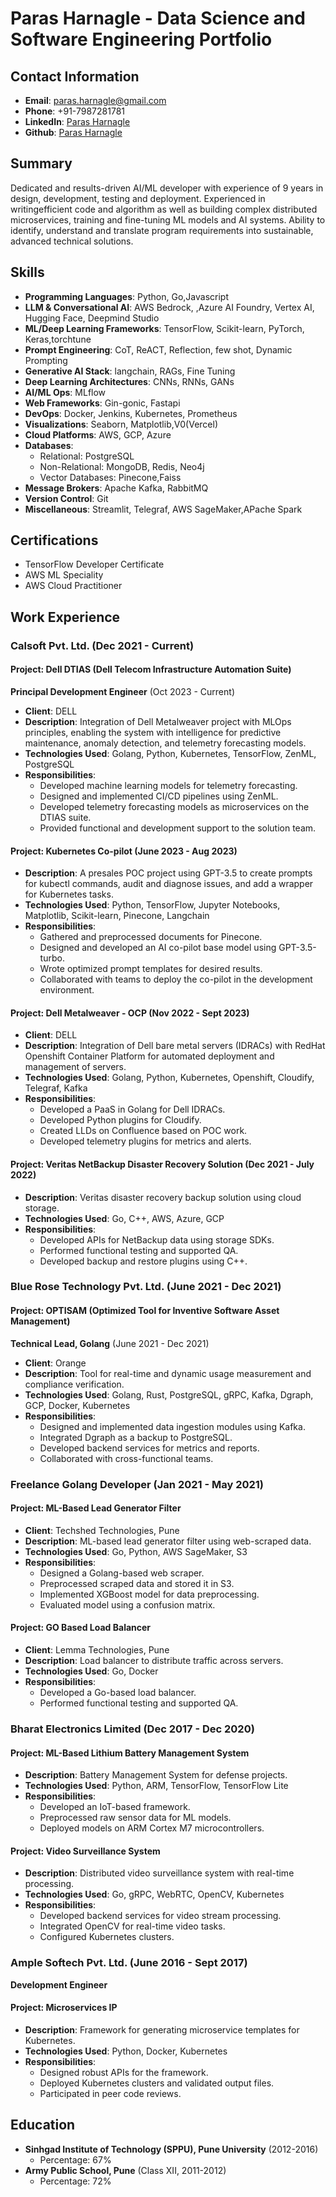 # Paras Harnagle - Data Science and Software Engineering Portfolio

## Contact Information
- **Email**: paras.harnagle@gmail.com
- **Phone**: +91-7987281781
- **LinkedIn**: [Paras Harnagle](https://www.linkedin.com/paras-harnagle-629422132)
- **Github**: [Paras Harnagle](https://github.com/ParasHarnagle)
## Summary
Dedicated and results-driven AI/ML developer with experience of 9 years in design, development, testing and deployment. Experienced in writingefficient code and algorithm as well as building complex distributed microservices, training and fine-tuning ML models and AI systems. Ability to identify, understand and translate program requirements into sustainable, advanced technical solutions.

## Skills
- **Programming Languages**: Python, Go,Javascript
- **LLM & Conversational AI**: AWS Bedrock, ,Azure AI Foundry, Vertex AI, Hugging Face, Deepmind Studio
- **ML/Deep Learning Frameworks**: TensorFlow, Scikit-learn, PyTorch, Keras,torchtune
- **Prompt Engineering**: CoT, ReACT, Reflection, few shot, Dynamic Prompting
- **Generative AI Stack**: langchain, RAGs, Fine Tuning
- **Deep Learning Architectures**: CNNs, RNNs, GANs
- **AI/ML Ops**: MLflow
- **Web Frameworks**: Gin-gonic, Fastapi
- **DevOps**: Docker, Jenkins, Kubernetes, Prometheus
- **Visualizations**: Seaborn, Matplotlib,V0(Vercel)
- **Cloud Platforms**: AWS, GCP, Azure
- **Databases**: 
  - Relational: PostgreSQL
  - Non-Relational: MongoDB, Redis, Neo4j
  - Vector Databases: Pinecone,Faiss
- **Message Brokers**: Apache Kafka, RabbitMQ
- **Version Control**: Git
- **Miscellaneous**: Streamlit, Telegraf, AWS SageMaker,APache Spark

  

## Certifications
- TensorFlow Developer Certificate
- AWS ML Speciality
- AWS Cloud Practitioner

## Work Experience


### Calsoft Pvt. Ltd. (Dec 2021 - Current)
#### Project: Dell DTIAS (Dell Telecom Infrastructure Automation Suite)
**Principal Development Engineer** (Oct 2023 - Current)
- **Client**: DELL
- **Description**: Integration of Dell Metalweaver project with MLOps principles, enabling the system with intelligence for predictive maintenance, anomaly detection, and telemetry forecasting models.
- **Technologies Used**: Golang, Python, Kubernetes, TensorFlow, ZenML, PostgreSQL
- **Responsibilities**:
  - Developed machine learning models for telemetry forecasting.
  - Designed and implemented CI/CD pipelines using ZenML.
  - Developed telemetry forecasting models as microservices on the DTIAS suite.
  - Provided functional and development support to the solution team.

#### Project: Kubernetes Co-pilot (June 2023 - Aug 2023)
- **Description**: A presales POC project using GPT-3.5 to create prompts for kubectl commands, audit and diagnose issues, and add a wrapper for Kubernetes tasks.
- **Technologies Used**: Python, TensorFlow, Jupyter Notebooks, Matplotlib, Scikit-learn, Pinecone, Langchain
- **Responsibilities**:
  - Gathered and preprocessed documents for Pinecone.
  - Designed and developed an AI co-pilot base model using GPT-3.5-turbo.
  - Wrote optimized prompt templates for desired results.
  - Collaborated with teams to deploy the co-pilot in the development environment.

#### Project: Dell Metalweaver - OCP (Nov 2022 - Sept 2023)
- **Client**: DELL
- **Description**: Integration of Dell bare metal servers (IDRACs) with RedHat Openshift Container Platform for automated deployment and management of servers.
- **Technologies Used**: Golang, Python, Kubernetes, Openshift, Cloudify, Telegraf, Kafka
- **Responsibilities**:
  - Developed a PaaS in Golang for Dell IDRACs.
  - Developed Python plugins for Cloudify.
  - Created LLDs on Confluence based on POC work.
  - Developed telemetry plugins for metrics and alerts.

#### Project: Veritas NetBackup Disaster Recovery Solution (Dec 2021 - July 2022)
- **Description**: Veritas disaster recovery backup solution using cloud storage.
- **Technologies Used**: Go, C++, AWS, Azure, GCP
- **Responsibilities**:
  - Developed APIs for NetBackup data using storage SDKs.
  - Performed functional testing and supported QA.
  - Developed backup and restore plugins using C++.

### Blue Rose Technology Pvt. Ltd. (June 2021 - Dec 2021)
#### Project: OPTISAM (Optimized Tool for Inventive Software Asset Management)
**Technical Lead, Golang** (June 2021 - Dec 2021)
- **Client**: Orange
- **Description**: Tool for real-time and dynamic usage measurement and compliance verification.
- **Technologies Used**: Golang, Rust, PostgreSQL, gRPC, Kafka, Dgraph, GCP, Docker, Kubernetes
- **Responsibilities**:
  - Designed and implemented data ingestion modules using Kafka.
  - Integrated Dgraph as a backup to PostgreSQL.
  - Developed backend services for metrics and reports.
  - Collaborated with cross-functional teams.

### Freelance Golang Developer (Jan 2021 - May 2021)
#### Project: ML-Based Lead Generator Filter
- **Client**: Techshed Technologies, Pune
- **Description**: ML-based lead generator filter using web-scraped data.
- **Technologies Used**: Go, Python, AWS SageMaker, S3
- **Responsibilities**:
  - Designed a Golang-based web scraper.
  - Preprocessed scraped data and stored it in S3.
  - Implemented XGBoost model for data preprocessing.
  - Evaluated model using a confusion matrix.

#### Project: GO Based Load Balancer
- **Client**: Lemma Technologies, Pune
- **Description**: Load balancer to distribute traffic across servers.
- **Technologies Used**: Go, Docker
- **Responsibilities**:
  - Developed a Go-based load balancer.
  - Performed functional testing and supported QA.

### Bharat Electronics Limited (Dec 2017 - Dec 2020)
#### Project: ML-Based Lithium Battery Management System
- **Description**: Battery Management System for defense projects.
- **Technologies Used**: Python, ARM, TensorFlow, TensorFlow Lite
- **Responsibilities**:
  - Developed an IoT-based framework.
  - Preprocessed raw sensor data for ML models.
  - Deployed models on ARM Cortex M7 microcontrollers.

#### Project: Video Surveillance System
- **Description**: Distributed video surveillance system with real-time processing.
- **Technologies Used**: Go, gRPC, WebRTC, OpenCV, Kubernetes
- **Responsibilities**:
  - Developed backend services for video stream processing.
  - Integrated OpenCV for real-time video tasks.
  - Configured Kubernetes clusters.

### Ample Softech Pvt. Ltd. (June 2016 - Sept 2017)
**Development Engineer**
#### Project: Microservices IP
- **Description**: Framework for generating microservice templates for Kubernetes.
- **Technologies Used**: Python, Docker, Kubernetes
- **Responsibilities**:
  - Designed robust APIs for the framework.
  - Deployed Kubernetes clusters and validated output files.
  - Participated in peer code reviews.

## Education
- **Sinhgad Institute of Technology (SPPU), Pune University** (2012-2016)
  - Percentage: 67%
- **Army Public School, Pune** (Class XII, 2011-2012)
  - Percentage: 72%
